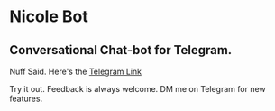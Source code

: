 # Nicole Bot
## Conversational Chat-bot for Telegram.

Nuff Said. Here's the [Telegram Link](https://t.me/a_ignorant_mortal_bot)

Try it out. Feedback is always welcome.
DM me on Telegram for new features.